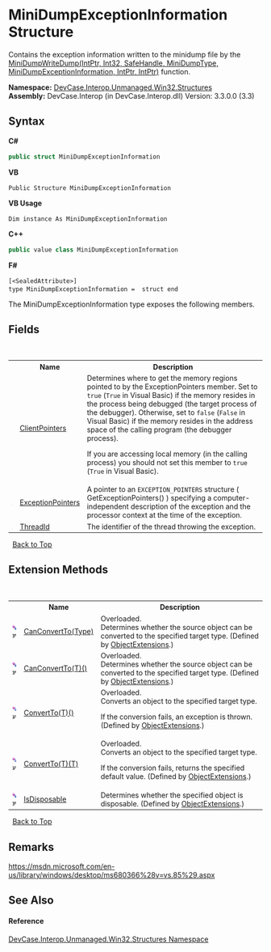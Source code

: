 # MiniDumpExceptionInformation Structure
 

Contains the exception information written to the minidump file by the <a href="M_DevCase_Interop_Unmanaged_Win32_NativeMethods_MiniDumpWriteDump">MiniDumpWriteDump(IntPtr, Int32, SafeHandle, MiniDumpType, MiniDumpExceptionInformation, IntPtr, IntPtr)</a> function.

**Namespace:**&nbsp;<a href="N_DevCase_Interop_Unmanaged_Win32_Structures">DevCase.Interop.Unmanaged.Win32.Structures</a><br />**Assembly:**&nbsp;DevCase.Interop (in DevCase.Interop.dll) Version: 3.3.0.0 (3.3)

## Syntax

**C#**<br />
``` C#
public struct MiniDumpExceptionInformation
```

**VB**<br />
``` VB
Public Structure MiniDumpExceptionInformation
```

**VB Usage**<br />
``` VB Usage
Dim instance As MiniDumpExceptionInformation
```

**C++**<br />
``` C++
public value class MiniDumpExceptionInformation
```

**F#**<br />
``` F#
[<SealedAttribute>]
type MiniDumpExceptionInformation =  struct end
```

The MiniDumpExceptionInformation type exposes the following members.


## Fields
&nbsp;<table><tr><th></th><th>Name</th><th>Description</th></tr><tr><td>![Public field](media/pubfield.gif "Public field")</td><td><a href="F_DevCase_Interop_Unmanaged_Win32_Structures_MiniDumpExceptionInformation_ClientPointers">ClientPointers</a></td><td>
Determines where to get the memory regions pointed to by the ExceptionPointers member. Set to `true` (`True` in Visual Basic) if the memory resides in the process being debugged (the target process of the debugger). Otherwise, set to `false` (`False` in Visual Basic) if the memory resides in the address space of the calling program (the debugger process). 

 If you are accessing local memory (in the calling process) you should not set this member to `true` (`True` in Visual Basic).</td></tr><tr><td>![Public field](media/pubfield.gif "Public field")</td><td><a href="F_DevCase_Interop_Unmanaged_Win32_Structures_MiniDumpExceptionInformation_ExceptionPointers">ExceptionPointers</a></td><td>
A pointer to an `EXCEPTION_POINTERS` structure ( GetExceptionPointers() ) specifying a computer-independent description of the exception and the processor context at the time of the exception.</td></tr><tr><td>![Public field](media/pubfield.gif "Public field")</td><td><a href="F_DevCase_Interop_Unmanaged_Win32_Structures_MiniDumpExceptionInformation_ThreadId">ThreadId</a></td><td>
The identifier of the thread throwing the exception.</td></tr></table>&nbsp;
<a href="#minidumpexceptioninformation-structure">Back to Top</a>

## Extension Methods
&nbsp;<table><tr><th></th><th>Name</th><th>Description</th></tr><tr><td>![Public Extension Method](media/pubextension.gif "Public Extension Method")![Code example](media/CodeExample.png "Code example")</td><td><a href="M_DevCase_Core_Extensions_Object_ObjectExtensions_CanConvertTo">CanConvertTo(Type)</a></td><td>Overloaded.  
Determines whether the source object can be converted to the specified target type.
 (Defined by <a href="T_DevCase_Core_Extensions_Object_ObjectExtensions">ObjectExtensions</a>.)</td></tr><tr><td>![Public Extension Method](media/pubextension.gif "Public Extension Method")![Code example](media/CodeExample.png "Code example")</td><td><a href="M_DevCase_Core_Extensions_Object_ObjectExtensions_CanConvertTo__1">CanConvertTo(T)()</a></td><td>Overloaded.  
Determines whether the source object can be converted to the specified target type.
 (Defined by <a href="T_DevCase_Core_Extensions_Object_ObjectExtensions">ObjectExtensions</a>.)</td></tr><tr><td>![Public Extension Method](media/pubextension.gif "Public Extension Method")![Code example](media/CodeExample.png "Code example")</td><td><a href="M_DevCase_Core_Extensions_Object_ObjectExtensions_ConvertTo__1">ConvertTo(T)()</a></td><td>Overloaded.  
Converts an object to the specified target type. 

 If the conversion fails, an exception is thrown.
 (Defined by <a href="T_DevCase_Core_Extensions_Object_ObjectExtensions">ObjectExtensions</a>.)</td></tr><tr><td>![Public Extension Method](media/pubextension.gif "Public Extension Method")![Code example](media/CodeExample.png "Code example")</td><td><a href="M_DevCase_Core_Extensions_Object_ObjectExtensions_ConvertTo__1_1">ConvertTo(T)(T)</a></td><td>Overloaded.  
Converts an object to the specified target type. 

 If the conversion fails, returns the specified default value.
 (Defined by <a href="T_DevCase_Core_Extensions_Object_ObjectExtensions">ObjectExtensions</a>.)</td></tr><tr><td>![Public Extension Method](media/pubextension.gif "Public Extension Method")![Code example](media/CodeExample.png "Code example")</td><td><a href="M_DevCase_Core_Extensions_Object_ObjectExtensions_IsDisposable">IsDisposable</a></td><td>
Determines whether the specified object is disposable.
 (Defined by <a href="T_DevCase_Core_Extensions_Object_ObjectExtensions">ObjectExtensions</a>.)</td></tr></table>&nbsp;
<a href="#minidumpexceptioninformation-structure">Back to Top</a>

## Remarks
<a href="https://msdn.microsoft.com/en-us/library/windows/desktop/ms680366%28v=vs.85%29.aspx" target="_blank">https://msdn.microsoft.com/en-us/library/windows/desktop/ms680366%28v=vs.85%29.aspx</a>

## See Also


#### Reference
<a href="N_DevCase_Interop_Unmanaged_Win32_Structures">DevCase.Interop.Unmanaged.Win32.Structures Namespace</a><br />